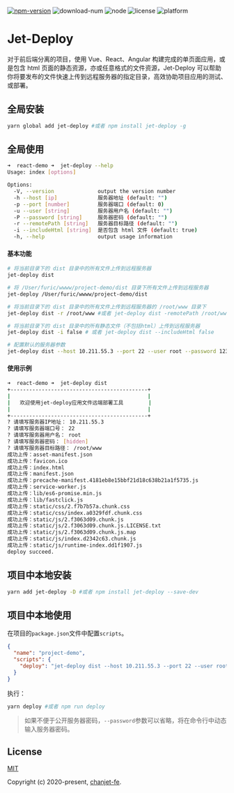 <a href="https://www.npmjs.com/package/jet-deploy"><img src="https://img.shields.io/npm/v/jet-deploy.svg" alt="npm-version"></a> <img src="https://img.shields.io/npm/dm/jet-deploy.svg" alt="download-num"> <img src="https://img.shields.io/badge/node-%3E=8.16.0-brightgreen.svg" alt="node"> <img src="https://img.shields.io/npm/l/jet-deploy.svg" alt="license"> <img src="https://img.shields.io/badge/platform-MacOS%7CLinux%7CWindows-lightgrey.svg" alt="platform">

# Jet-Deploy

对于前后端分离的项目，使用 Vue、React、Angular 构建完成的单页面应用，或是包含 html 页面的静态资源，亦或任意格式的文件资源，Jet-Deploy 可以帮助你将要发布的文件快速上传到远程服务器的指定目录，高效协助项目应用的测试、或部署。

## 全局安装

```bash
yarn global add jet-deploy #或者 npm install jet-deploy -g
```

## 全局使用

```bash
➜  react-demo ➜  jet-deploy --help
Usage: index [options]

Options:
  -V, --version              output the version number
  -h --host [ip]             服务器地址 (default: "")
  -p --port [number]         服务器端口 (default: 0)
  -u --user [string]         服务器用户名 (default: "")
  -P --password [string]     服务器密码 (default: "")
  -r --remotePath [string]   服务器目标路径 (default: "")
  -i --includeHtml [string]  是否包含 html 文件 (default: true)
  -h, --help                 output usage information
```

#### 基本功能

```bash
# 将当前目录下的 dist 目录中的所有文件上传到远程服务器
jet-deploy dist

# 将 /User/furic/wwww/project-demo/dist 目录下所有文件上传到远程服务器
jet-deploy /User/furic/wwww/project-demo/dist

# 将当前目录下的 dist 目录中的所有文件上传到远程服务器的 /root/www 目录下
jet-deploy dist -r /root/www #或者 jet-deploy dist -remotePath /root/www

# 将当前目录下的 dist 目录中的所有静态文件（不包括html）上传到远程服务器
jet-deploy dist -i false # 或者 jet-deploy dist --includeHtml false

# 配置默认的服务器参数
jet-deploy dist --host 10.211.55.3 --port 22 --user root --password 123456 --remotePath /root/www

```

#### 使用示例

```bash
➜  react-demo ➜  jet-deploy dist
+--------------------------------------------+
|                                            |
|   欢迎使用jet-deploy应用文件远端部署工具        |
|                                            |
+--------------------------------------------+
? 请填写服务器IP地址： 10.211.55.3
? 请填写服务器端口号： 22
? 请填写服务器用户名： root
? 请填写服务器密码： [hidden]
? 请填写服务器目标路径： /root/www
成功上传：asset-manifest.json
成功上传：favicon.ico
成功上传：index.html
成功上传：manifest.json
成功上传：precache-manifest.4181eb8e15bbf21d18c638b21a1f5735.js
成功上传：service-worker.js
成功上传：lib/es6-promise.min.js
成功上传：lib/fastclick.js
成功上传：static/css/2.f7b7b57a.chunk.css
成功上传：static/css/index.a0329fdf.chunk.css
成功上传：static/js/2.f3063d09.chunk.js
成功上传：static/js/2.f3063d09.chunk.js.LICENSE.txt
成功上传：static/js/2.f3063d09.chunk.js.map
成功上传：static/js/index.d2342c63.chunk.js
成功上传：static/js/runtime-index.dd1f1907.js
deploy succeed.
```

## 项目中本地安装

```bash
yarn add jet-deploy -D #或者 npm install jet-deploy --save-dev
```

## 项目中本地使用

在项目的`package.json`文件中配置`scripts`。

```json
{
  "name": "project-demo",
  "scripts": {
    "deploy": "jet-deploy dist --host 10.211.55.3 --port 22 --user root --password 123456 --remotePath /root/www"
  }
}
```

执行：

```bash
yarn deploy #或者 npm run deploy
```

> 如果不便于公开服务器密码，`--password`参数可以省略，将在命令行中动态输入服务器密码。

## License

[MIT](http://opensource.org/licenses/MIT)

Copyright (c) 2020-present, [chanjet-fe](https://github.com/chanjet-fe).
